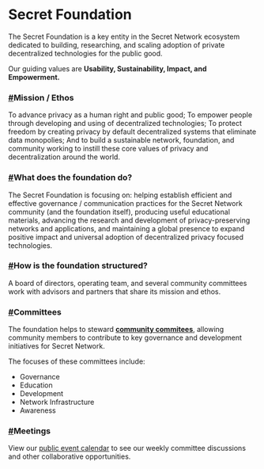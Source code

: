 # Secret Foundation



The Secret Foundation is a key entity in the Secret Network ecosystem dedicated to building, researching, and scaling adoption of private decentralized technologies for the public good.

Our guiding values are **Usability, Sustainability, Impact, and Empowerment.**

### [#](https://docs.scrt.network/foundation/foundation.html#mission-ethos)Mission / Ethos <a href="#mission-ethos" id="mission-ethos"></a>

To advance privacy as a human right and public good; To empower people through developing and using of decentralized technologies; To protect freedom by creating privacy by default decentralized systems that eliminate data monopolies; And to build a sustainable network, foundation, and community working to instill these core values of privacy and decentralization around the world.

### [#](https://docs.scrt.network/foundation/foundation.html#what-does-the-foundation-do)What does the foundation do? <a href="#what-does-the-foundation-do" id="what-does-the-foundation-do"></a>

The Secret Foundation is focusing on: helping establish efficient and effective governance / communication practices for the Secret Network community (and the foundation itself), producing useful educational materials, advancing the research and development of privacy-preserving networks and applications, and maintaining a global presence to expand positive impact and universal adoption of decentralized privacy focused technologies.

### [#](https://docs.scrt.network/foundation/foundation.html#how-is-the-foundation-structured)How is the foundation structured? <a href="#how-is-the-foundation-structured" id="how-is-the-foundation-structured"></a>

A board of directors, operating team, and several community committees work with advisors and partners that share its mission and ethos.

### [#](https://docs.scrt.network/foundation/foundation.html#committees)Committees <a href="#committees" id="committees"></a>

The foundation helps to steward [**community commitees**](https://docs.scrt.network/foundation/committees.html), allowing community members to contribute to key governance and development initiatives for Secret Network.

The focuses of these committees include:

* Governance
* Education
* Development
* Network Infrastructure
* Awareness

### [#](https://docs.scrt.network/foundation/foundation.html#meetings)Meetings <a href="#meetings" id="meetings"></a>

View our [public event calendar](https://calendar.google.com/calendar?cid=ZW5pZ21hLmNvXzgwNXVja2VmcTBpcGZidmMxdmpmaHM2NGZnQGdyb3VwLmNhbGVuZGFyLmdvb2dsZS5jb20) to see our weekly committee discussions and other collaborative opportunities.
